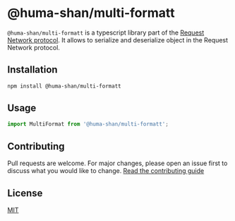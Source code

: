 # @huma-shan/multi-formatt

`@huma-shan/multi-formatt` is a typescript library part of the [Request Network protocol](https://github.com/RequestNetwork/requestNetwork).
It allows to serialize and deserialize object in the Request Network protocol.

## Installation

```bash
npm install @huma-shan/multi-formatt
```

## Usage

```javascript
import MultiFormat from '@huma-shan/multi-formatt';
```

## Contributing

Pull requests are welcome. For major changes, please open an issue first to discuss what you would like to change.
[Read the contributing guide](/CONTRIBUTING.md)

## License

[MIT](/LICENSE)
